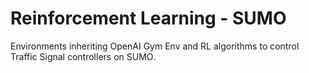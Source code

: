 # Reinforcement Learning - SUMO

Environments inheriting OpenAI Gym Env and RL algorithms to control Traffic Signal controllers on SUMO.
